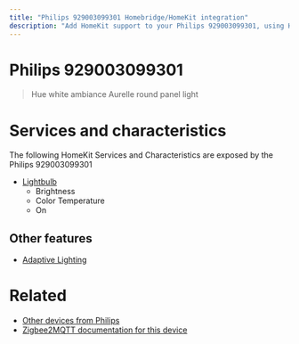 ```yaml
---
title: "Philips 929003099301 Homebridge/HomeKit integration"
description: "Add HomeKit support to your Philips 929003099301, using Homebridge, Zigbee2MQTT and homebridge-z2m."
---
```

<!---
This file has been GENERATED using src/docgen/docgen.ts
DO NOT EDIT THIS FILE MANUALLY!
-->
# Philips 929003099301
> Hue white ambiance Aurelle round panel light


# Services and characteristics
The following HomeKit Services and Characteristics are exposed by
the Philips 929003099301

* [Lightbulb](../../light.md)
  * Brightness
  * Color Temperature
  * On


## Other features
* [Adaptive Lighting](../../light.md)


# Related
* [Other devices from Philips](../index.md#philips)
* [Zigbee2MQTT documentation for this device](https://www.zigbee2mqtt.io/devices/929003099301.html)